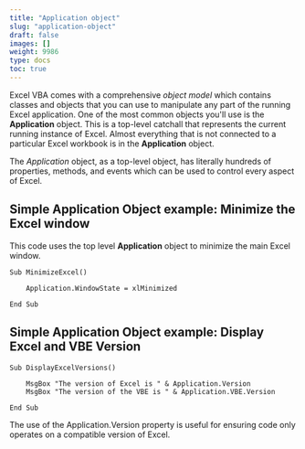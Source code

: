 ```yaml
---
title: "Application object"
slug: "application-object"
draft: false
images: []
weight: 9986
type: docs
toc: true
---
```


Excel VBA comes with a comprehensive *object model* which contains classes and objects that you can use to manipulate any part of the running Excel application. One of the most common objects you'll use is the **Application** object. This is a top-level catchall that represents the current running instance of Excel. Almost everything that is not connected to a particular Excel workbook is in the **Application** object.

The *Application* object, as a top-level object, has literally hundreds of properties, methods, and events which can be used to control every aspect of Excel.

## Simple Application Object example: Minimize the Excel window
This code uses the top level **Application** object to minimize the main Excel window.

    Sub MinimizeExcel()

        Application.WindowState = xlMinimized

    End Sub





## Simple Application Object example: Display Excel and VBE Version
    Sub DisplayExcelVersions()
    
        MsgBox "The version of Excel is " & Application.Version
        MsgBox "The version of the VBE is " & Application.VBE.Version
    
    End Sub

The use of the Application.Version property is useful for ensuring code only operates on a compatible version of Excel.

